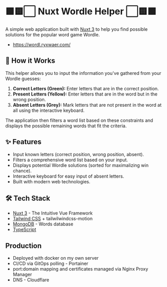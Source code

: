 # 🟩🟨⬜ Nuxt Wordle Helper ⬜🟨🟩

A simple web application built with [Nuxt 3](https://nuxt.com/) to help you find possible solutions for the popular word game Wordle.

- https://wordl.ryxwaer.com/

## 🤔 How it Works

This helper allows you to input the information you've gathered from your Wordle guesses:

1.  **Correct Letters (Green):** Enter letters that are in the correct position.
2.  **Present Letters (Yellow):** Enter letters that are in the word but in the wrong position.
3.  **Absent Letters (Grey):** Mark letters that are not present in the word at all using the interactive keyboard.

The application then filters a word list based on these constraints and displays the possible remaining words that fit the criteria.

## ✨ Features

*   Input known letters (correct position, wrong position, absent).
*   Filters a comprehensive word list based on your input.
*   Displays potential Wordle solutions (sorted for maximalizing win chance).
*   Interactive keyboard for easy input of absent letters.
*   Built with modern web technologies.

## 🛠️ Tech Stack

*   [Nuxt 3](https://nuxt.com/) - The Intuitive Vue Framework
*   [Tailwind CSS](https://tailwindcss.com/) + tailwilwindcss-motion
*   [MongoDB](https://www.mongodb.com/) - Words database
*   [TypeScript](https://www.typescriptlang.org/)

## Production

*  Deployed with docker on my own server
*  CI/CD via GitOps polling - Portainer
*  port:domain mapping and certificates managed via Nginx Proxy Manager
*  DNS - Cloudflare

